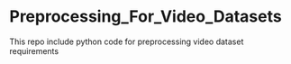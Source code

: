 # Preprocessing_For_Video_Datasets
This repo include python code for preprocessing video dataset requirements
